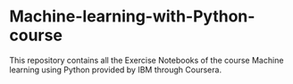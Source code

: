 # Machine-learning-with-Python-course
This repository contains all the Exercise Notebooks of the course Machine learning using Python provided by IBM through Coursera.
